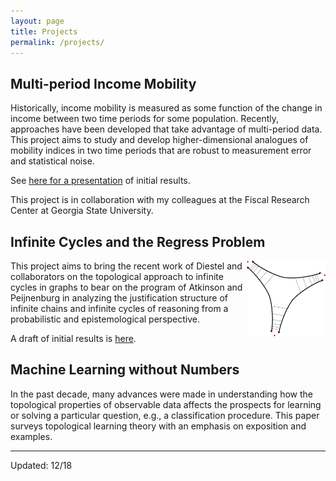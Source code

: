 ```yaml
---
layout: page
title: Projects
permalink: /projects/
---
```


## Multi-period Income Mobility

Historically, income mobility is measured as some function of the change in income between two time periods for some population. Recently, approaches have been developed that take advantage of multi-period data. This project aims to study and develop higher-dimensional analogues of mobility indices in two time periods that are robust to measurement error and statistical noise.

See [here for a presentation](https://bcmullins.github.io/multidim_mobility/#/) of initial results.

This project is in collaboration with my colleagues at the Fiscal Research Center at Georgia State University.

## Infinite Cycles and the Regress Problem

<img style="float: right; display: inline-block" width="25%" height="25%"  src="/images/infinitecycle.png">

This project aims to bring the recent work of Diestel and collaborators on the topological approach to infinite cycles in graphs to bear on the program of Atkinson and Peijnenburg in analyzing the justification structure of infinite chains and infinite cycles of reasoning from a probabilistic and epistemological perspective.

A draft of initial results is [here](/images/infinitism.pdf).

## Machine Learning without Numbers

In the past decade, many advances were made in understanding how the topological properties of observable data affects the prospects for learning or solving a particular question, e.g., a classification procedure. This paper surveys topological learning theory with an emphasis on exposition and examples.

___

Updated: 12/18
